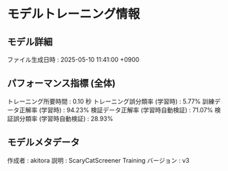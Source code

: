 # モデルトレーニング情報

## モデル詳細
ファイル生成日時   : 2025-05-10 11:41:00 +0900

## パフォーマンス指標 (全体)
トレーニング所要時間              : 0.10 秒
トレーニング誤分類率 (学習時)     : 5.77%
訓練データ正解率 (学習時)         : 94.23%
検証データ正解率 (学習時自動検証) : 71.07%
検証誤分類率 (学習時自動検証)     : 28.93%

## モデルメタデータ
作成者            : akitora
説明              : ScaryCatScreener Training
バージョン        : v3